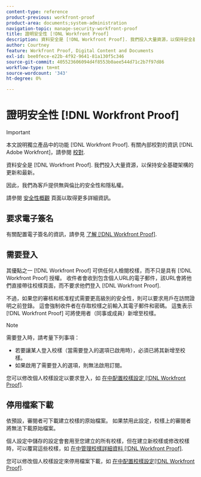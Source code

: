```yaml
---
content-type: reference
product-previous: workfront-proof
product-area: documents;system-administration
navigation-topic: manage-security-workfront-proof
title: 證明安全性 [!DNL Workfront Proof]
description: 資料安全是 [!DNL Workfront Proof]. 我們投入大量資源，以保持安全基礎架構的更新和最新。
author: Courtney
feature: Workfront Proof, Digital Content and Documents
exl-id: bee0fece-e22b-4f92-9641-81a130f5c346
source-git-commit: 405523606094d4f8553b0aee544d71c2b7f97d86
workflow-type: tm+mt
source-wordcount: '343'
ht-degree: 0%

---
```


# 證明安全性 [!DNL Workfront Proof]

>[!IMPORTANT]
>
>本文說明獨立產品中的功能 [!DNL Workfront Proof]. 有關內部校對的資訊 [!DNL Adobe Workfront]，請參閱 [校對](../../../review-and-approve-work/proofing/proofing.md).

資料安全是 [!DNL Workfront Proof]. 我們投入大量資源，以保持安全基礎架構的更新和最新。

因此，我們為客戶提供無與倫比的安全性和隱私權。

請參閱  [安全性概觀](https://www.workfront.com/workfront-security) 頁面以取得更多詳細資訊。

## 要求電子簽名

有關配置電子簽名的資訊，請參見 [了解 [!DNL Workfront Proof]](../../../workfront-proof/wp-acct-admin/managing-security/electronic-sigs-in-wp.md).

## 需要登入

其優點之一 [!DNL Workfront Proof] 可供任何人檢閱校樣，而不只是具有 [!DNL Workfront Proof] 授權。 收件者會收到包含個人URL的電子郵件，該URL會將他們直接帶往校樣頁面，而不要求他們登入 [!DNL Workfront Proof].

不過，如果您的審核和核准程式需要更高級別的安全性，則可以要求用戶在訪問證明之前登錄。 這會強制收件者在存取校樣之前輸入其電子郵件和密碼。 這隻表示 [!DNL Workfront Proof] 可將使用者（同事或成員）新增至校樣。

>[!NOTE]
>
>需要登入時，請考量下列事項：
>
>* 若要讓某人登入校樣（當需要登入的選項已啟用時），必須已將其新增至校樣。
>* 如果啟用了需要登入的選項，則無法啟用訂閱。
>




您可以修改個人校樣設定以要求登入，如 [在中配置校樣設定 [!DNL Workfront Proof]](../../../workfront-proof/wp-work-proofsfiles/manage-your-work/configure-proof-settings.md).

## 停用檔案下載

依預設，審閱者可下載建立校樣的原始檔案。 如果禁用此設定，校樣上的審閱者將無法下載原始檔案。

個人設定中儲存的設定會套用至您建立的所有校樣，但在建立新校樣或修改校樣時，可以覆寫這些校樣，如  [在中管理校樣詳細資料 [!DNL Workfront Proof]](../../../workfront-proof/wp-work-proofsfiles/manage-your-work/manage-proof-details.md).

您可以修改個人校樣設定來停用檔案下載，如 [在中配置校樣設定[!DNL  Workfront Proof]](../../../workfront-proof/wp-work-proofsfiles/manage-your-work/configure-proof-settings.md).
